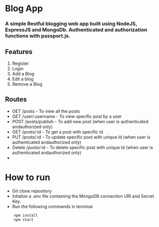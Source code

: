 # Blog App

### A simple Restful blogging web app built using NodeJS, ExpressJS and MongoDb. Authenticated and authorization functions with passport.js.

## Features 

1. Register
2. Login
3. Add a Blog
4. Edit a blog
5. Remove a Blog

## Routes

- GET /posts - To view all the posts
- GET /user/:username - To view specific post by a user
- POST /posts/publish - To add new post (when user is authenticated andauthorized only)
- GET /posts/:id - To get a post with specific id
- PUT /posts/:id - To update specific post with unique Id (when user is authenticated andauthorized only)
- Delete /posts/:id - To delete specific post with unique Id (when user is authenticated andauthorized only)
- 
# How to run

- Git clone repository
- Intialize a .env file containing the MongoDB connection URI and Secret Key.
- Run the following commands in terminal

```npm
    npm install
    npm start
```



